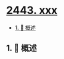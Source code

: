 # [2443. xxx](https://github.com/Tdahuyou/TNotes.leetcode/tree/main/notes/2443.%20xxx)

<!-- region:toc -->

- [1. 📝 概述](#1--概述)

<!-- endregion:toc -->

## 1. 📝 概述
